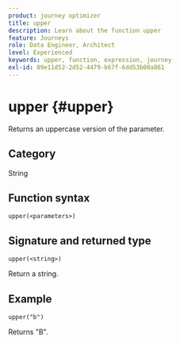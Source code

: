 ```yaml
---
product: journey optimizer
title: upper
description: Learn about the function upper
feature: Journeys
role: Data Engineer, Architect
level: Experienced
keywords: upper, function, expression, journey
exl-id: 09e11d52-2d52-4479-b67f-6dd53b00a861
---
```

# upper {#upper}

Returns an uppercase version of the parameter.

## Category

String

## Function syntax

`upper(<parameters>)`

## Signature and returned type

`upper(<string>)`

Return a string.

## Example

`upper("b")`

Returns "B".

